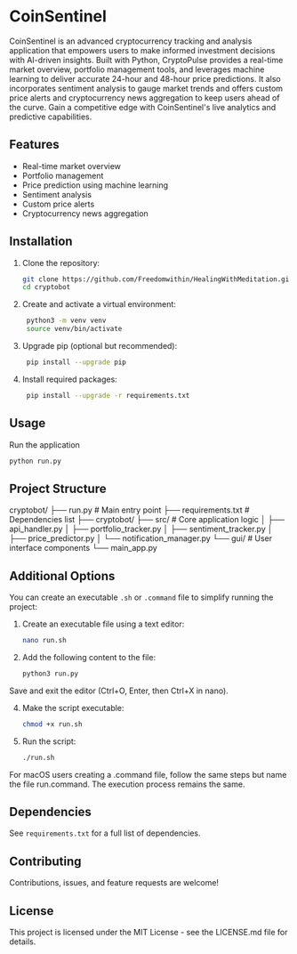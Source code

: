 # CoinSentinel

CoinSentinel is an advanced cryptocurrency tracking and analysis application that empowers users to make informed investment decisions with AI-driven insights. Built with Python, CryptoPulse provides a real-time market overview, portfolio management tools, and leverages machine learning to deliver accurate 24-hour and 48-hour price predictions. It also incorporates sentiment analysis to gauge market trends and offers custom price alerts and cryptocurrency news aggregation to keep users ahead of the curve. Gain a competitive edge with CoinSentinel's live analytics and predictive capabilities.

## Features

- Real-time market overview
- Portfolio management
- Price prediction using machine learning
- Sentiment analysis
- Custom price alerts
- Cryptocurrency news aggregation

## Installation

1. Clone the repository:
   ```bash
   git clone https://github.com/Freedomwithin/HealingWithMeditation.git
   cd cryptobot
   
2. Create and activate a virtual environment:

   ```bash
    python3 -m venv venv
    source venv/bin/activate
3. Upgrade pip (optional but recommended):

   ```bash
    pip install --upgrade pip
4. Install required packages:

   ```bash
    pip install --upgrade -r requirements.txt

## Usage

Run the application

   ```bash
python run.py
   ```

## Project Structure

cryptobot/ ├── run.py # Main entry point ├── requirements.txt # Dependencies list ├── cryptobot/ ├── src/ # Core application logic │ ├── api_handler.py │ ├── portfolio_tracker.py │ ├── sentiment_tracker.py │ ├── price_predictor.py │ └── notification_manager.py └── gui/ # User interface components └── main_app.py

## Additional Options

You can create an executable `.sh` or `.command` file to simplify running the project:

1. Create an executable file using a text editor:
   ```bash
   nano run.sh   
2. Add the following content to the file:
   ```bash
   python3 run.py
   ```
 Save and exit the editor (Ctrl+O, Enter, then Ctrl+X in nano).

4. Make the script executable:
   ```bash
   chmod +x run.sh
   ```
5. Run the script:
    ```bash
    ./run.sh
    ```

For macOS users creating a .command file, follow the same steps but name the file run.command. The execution process remains the same.

## Dependencies

See `requirements.txt` for a full list of dependencies.

## Contributing

Contributions, issues, and feature requests are welcome!

 ## License
This project is licensed under the MIT License - see the LICENSE.md file for details.



